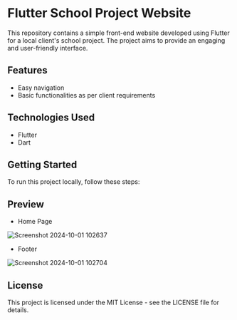 # Flutter School Project Website

This repository contains a simple front-end website developed using Flutter for a local client's school project. The project aims to provide an engaging and user-friendly interface.

## Features

- Easy navigation
- Basic functionalities as per client requirements

## Technologies Used

- Flutter
- Dart

## Getting Started

To run this project locally, follow these steps:

## Preview 

- Home Page
  
![Screenshot 2024-10-01 102637](https://github.com/user-attachments/assets/69f27314-ee6e-4d88-9d75-d364c585a3bc)

- Footer
  
![Screenshot 2024-10-01 102704](https://github.com/user-attachments/assets/91f1d9d0-e0fe-49f9-bb0a-66a2fea336d6)

## License

This project is licensed under the MIT License - see the LICENSE file for details.
